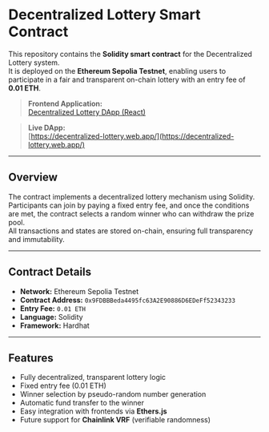# Decentralized Lottery Smart Contract

This repository contains the **Solidity smart contract** for the Decentralized Lottery system.  
It is deployed on the **Ethereum Sepolia Testnet**, enabling users to participate in a fair and transparent on-chain lottery with an entry fee of **0.01 ETH**.

> **Frontend Application:**  
> [Decentralized Lottery DApp (React)](https://github.com/rtxmythically/decentralized-lottery)

> **Live DApp:**  
> [https://decentralized-lottery.web.app/](https://decentralized-lottery.web.app/)

---

## Overview

The contract implements a decentralized lottery mechanism using Solidity.  
Participants can join by paying a fixed entry fee, and once the conditions are met, the contract selects a random winner who can withdraw the prize pool.  
All transactions and states are stored on-chain, ensuring full transparency and immutability.

---

## Contract Details

- **Network:** Ethereum Sepolia Testnet  
- **Contract Address:** `0x9FDBBBeda4495fc63A2E90886D6EDeFf52343233`  
- **Entry Fee:** `0.01 ETH`  
- **Language:** Solidity  
- **Framework:** Hardhat  

---

## Features

- Fully decentralized, transparent lottery logic  
- Fixed entry fee (0.01 ETH)  
- Winner selection by pseudo-random number generation  
- Automatic fund transfer to the winner  
- Easy integration with frontends via **Ethers.js**  
- Future support for **Chainlink VRF** (verifiable randomness)

